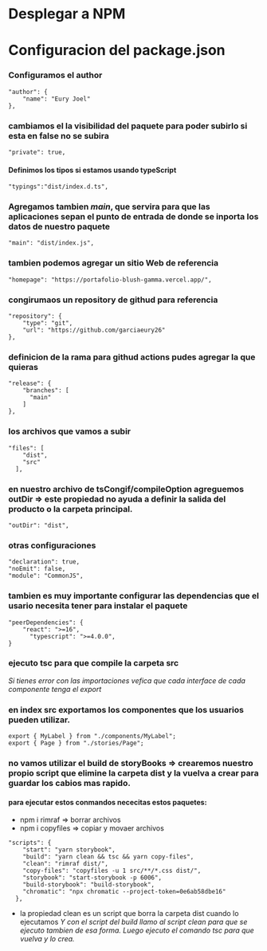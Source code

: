 # Desplegar a NPM

# Configuracion del package.json

### Configuramos el author
``` 
"author": {
    "name": "Eury Joel"
},
```

### cambiamos el la visibilidad del paquete para poder subirlo si esta en false no se subira
``` 
"private": true,

```
#### Definimos los tipos si estamos usando typeScript
``` 
"typings":"dist/index.d.ts",
```

### Agregamos tambien *main*, que servira para que las aplicaciones sepan el punto de entrada de donde se inporta los datos de nuestro paquete
``` 
"main": "dist/index.js",
```

### tambien podemos agregar un sitio Web de referencia
```
"homepage": "https://portafolio-blush-gamma.vercel.app/",
```

### congirumaos un repository de githud para referencia
```
"repository": {
    "type": "git",
    "url": "https://github.com/garciaeury26"
},
``` 

### definicion de la rama para githud actions pudes agregar la que quieras
```
"release": {
    "branches": [
      "main"
    ]
},
```

### los archivos que vamos a subir
```
"files": [
    "dist",
    "src"
  ],
```

### en nuestro archivo de tsCongif/compileOption agreguemos outDir => este propiedad no ayuda a definir la salida del producto o la carpeta principal.
```
"outDir": "dist",
```

### otras configuraciones
```
"declaration": true,
"noEmit": false,
"module": "CommonJS",
```

### tambien es muy importante configurar las dependencias que el usario necesita tener para instalar el paquete
```
"peerDependencies": {  
    "react": ">=16",
      "typescript": ">=4.0.0",
}
```

### ejecuto tsc para que compile la carpeta src
*Si tienes error con las importaciones vefica que cada interface de cada componente tenga el export*

### en index src exportamos los componentes que los usuarios pueden utilizar.
```
export { MyLabel } from "./components/MyLabel";
export { Page } from "./stories/Page";

```


### no vamos utilizar el build de storyBooks => crearemos nuestro propio script que elimine la carpeta dist y la vuelva a crear para guardar los cabios mas rapido.
#### para ejecutar estos conmandos nececitas estos paquetes:
* npm i rimraf => borrar archivos
* npm i copyfiles => copiar y movaer archivos
```
"scripts": {
    "start": "yarn storybook",
    "build": "yarn clean && tsc && yarn copy-files",
    "clean": "rimraf dist/",
    "copy-files": "copyfiles -u 1 src/**/*.css dist/",
    "storybook": "start-storybook -p 6006",
    "build-storybook": "build-storybook",
    "chromatic": "npx chromatic --project-token=0e6ab58dbe16"
  },
```
* la propiedad clean es un script que borra la carpeta dist cuando lo ejecutamos
*Y con el script del build llamo al script clean para que se ejecuto tambien de esa forma. Luego ejecuto el comando tsc para que vuelva y lo crea.*